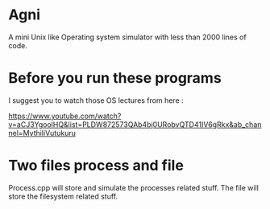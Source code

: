 # Agni
A mini Unix like Operating system simulator with less than 2000 lines of code.

# Before you run these programs
I suggest you to watch those OS lectures from here : 

https://www.youtube.com/watch?v=aCJ3YgoolHQ&list=PLDW872573QAb4bj0URobvQTD41IV6gRkx&ab_channel=MythiliVutukuru

# Two files process and file
Process.cpp will store and simulate the processes related stuff. The file will store the filesystem related stuff.

